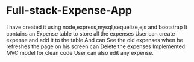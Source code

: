 # Full-stack-Expense-App

I have created it using node,express,mysql,sequelize,ejs and bootstrap
It contains an Expense table to store all the expenses
User can create expense and add it to the table
And can See the old expenses when he refreshes the page on his screen
can Delete the expenses
Implemented MVC model for clean code
User can also edit any expense.
